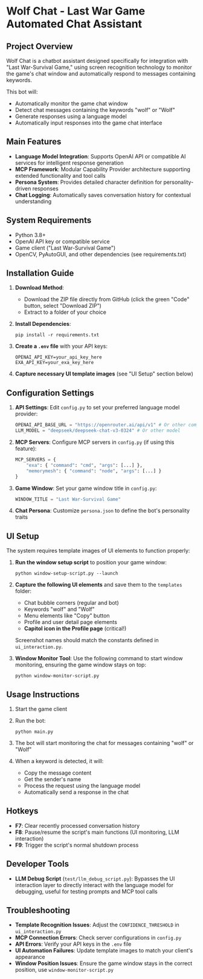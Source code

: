 # Wolf Chat - Last War Game Automated Chat Assistant

## Project Overview

Wolf Chat is a chatbot assistant designed specifically for integration with "Last War-Survival Game," using screen recognition technology to monitor the game's chat window and automatically respond to messages containing keywords.

This bot will:
- Automatically monitor the game chat window
- Detect chat messages containing the keywords "wolf" or "Wolf"
- Generate responses using a language model
- Automatically input responses into the game chat interface

## Main Features

- **Language Model Integration**: Supports OpenAI API or compatible AI services for intelligent response generation
- **MCP Framework**: Modular Capability Provider architecture supporting extended functionality and tool calls
- **Persona System**: Provides detailed character definition for personality-driven responses
- **Chat Logging**: Automatically saves conversation history for contextual understanding

## System Requirements

- Python 3.8+
- OpenAI API key or compatible service
- Game client ("Last War-Survival Game")
- OpenCV, PyAutoGUI, and other dependencies (see requirements.txt)

## Installation Guide

1. **Download Method**:
   - Download the ZIP file directly from GitHub (click the green "Code" button, select "Download ZIP")
   - Extract to a folder of your choice

2. **Install Dependencies**:
   ```
   pip install -r requirements.txt
   ```

3. **Create a `.env` file** with your API keys:
   ```
   OPENAI_API_KEY=your_api_key_here
   EXA_API_KEY=your_exa_key_here
   ```

4. **Capture necessary UI template images** (see "UI Setup" section below)

## Configuration Settings

1. **API Settings**: Edit `config.py` to set your preferred language model provider:
   ```python
   OPENAI_API_BASE_URL = "https://openrouter.ai/api/v1" # Or other compatible provider
   LLM_MODEL = "deepseek/deepseek-chat-v3-0324" # Or other model
   ```

2. **MCP Servers**: Configure MCP servers in `config.py` (if using this feature):
   ```python
   MCP_SERVERS = {
       "exa": { "command": "cmd", "args": [...] },
       "memorymesh": { "command": "node", "args": [...] }
   }
   ```

3. **Game Window**: Set your game window title in `config.py`:
   ```python
   WINDOW_TITLE = "Last War-Survival Game"
   ```

4. **Chat Persona**: Customize `persona.json` to define the bot's personality traits

## UI Setup

The system requires template images of UI elements to function properly:

1. **Run the window setup script** to position your game window:
   ```
   python window-setup-script.py --launch
   ```

2. **Capture the following UI elements** and save them to the `templates` folder:
   - Chat bubble corners (regular and bot)
   - Keywords "wolf" and "Wolf"
   - Menu elements like "Copy" button
   - Profile and user detail page elements
   - **Capitol icon in the Profile page** (critical!)

   Screenshot names should match the constants defined in `ui_interaction.py`.

3. **Window Monitor Tool**: Use the following command to start window monitoring, ensuring the game window stays on top:
   ```
   python window-monitor-script.py
   ```

## Usage Instructions

1. Start the game client

2. Run the bot:
   ```
   python main.py
   ```

3. The bot will start monitoring the chat for messages containing "wolf" or "Wolf"

4. When a keyword is detected, it will:
   - Copy the message content
   - Get the sender's name
   - Process the request using the language model
   - Automatically send a response in the chat

## Hotkeys

- **F7**: Clear recently processed conversation history
- **F8**: Pause/resume the script's main functions (UI monitoring, LLM interaction)
- **F9**: Trigger the script's normal shutdown process

## Developer Tools

- **LLM Debug Script** (`test/llm_debug_script.py`): Bypasses the UI interaction layer to directly interact with the language model for debugging, useful for testing prompts and MCP tool calls

## Troubleshooting

- **Template Recognition Issues**: Adjust the `CONFIDENCE_THRESHOLD` in `ui_interaction.py`
- **MCP Connection Errors**: Check server configurations in `config.py`
- **API Errors**: Verify your API keys in the `.env` file
- **UI Automation Failures**: Update template images to match your client's appearance
- **Window Position Issues**: Ensure the game window stays in the correct position, use `window-monitor-script.py`
